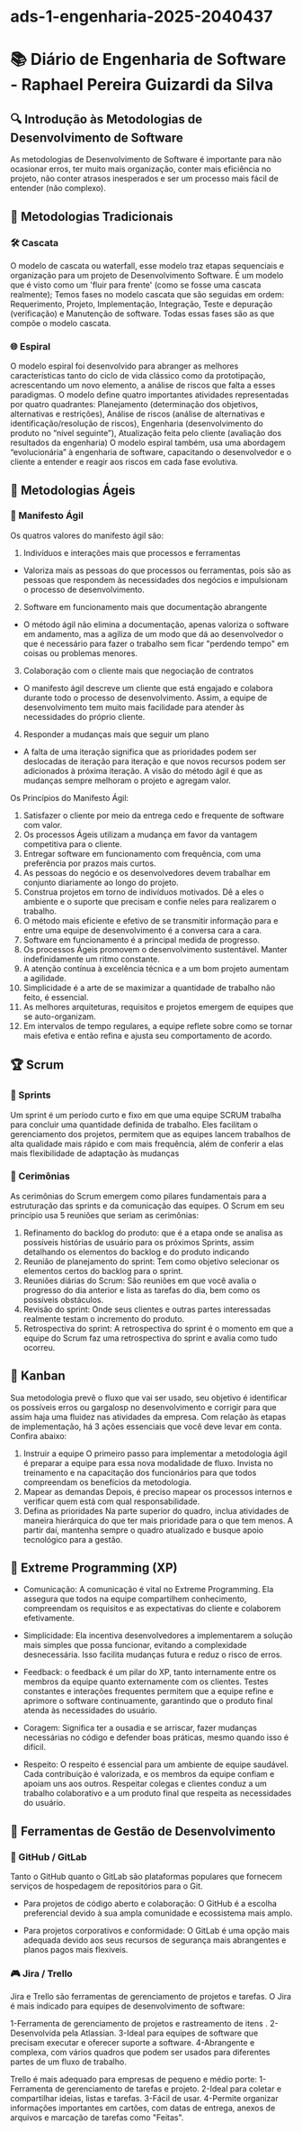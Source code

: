 # ads-1-engenharia-2025-2040437

# 📚 Diário de Engenharia de Software - Raphael Pereira Guizardi da Silva

## 🔍 Introdução às Metodologias de Desenvolvimento de Software  
As metodologias de Desenvolvimento de Software é importante para não ocasionar erros, ter muito mais organização, conter mais eficiência no projeto, não conter atrasos inesperados e ser um processo mais fácil de entender (não complexo).

## 📖 Metodologias Tradicionais  
### 🛠️ Cascata  
O modelo de cascata ou waterfall, esse modelo traz etapas sequenciais e organização para um projeto de Desenvolvimento Software.
É um modelo que é visto como um 'fluir para frente' (como se fosse uma cascata realmente); Temos fases no modelo cascata que são seguidas em ordem: Requerimento, Projeto, Implementação, Integração, Teste e depuração (verificação) e Manutenção de software.
Todas essas fases são as que compõe o modelo cascata.

### 🌐 Espiral  
O modelo espiral foi desenvolvido para abranger as melhores características tanto do ciclo de vida clássico como da prototipação, acrescentando um novo elemento, a análise de riscos que falta a esses paradigmas.
O modelo define quatro importantes atividades representadas por quatro quadrantes: Planejamento (determinação dos objetivos, alternativas e restrições), Análise de riscos (análise de alternativas e identificação/resolução de riscos), Engenharia (desenvolvimento do produto no “nível seguinte”), Atualização feita pelo cliente (avaliação dos resultados da engenharia)
O modelo espiral também, usa uma abordagem “evolucionária” à engenharia de software, capacitando o desenvolvedor e o cliente a entender e reagir aos riscos em cada fase evolutiva.

## 💪 Metodologias Ágeis  
### 📖 Manifesto Ágil  
Os quatros valores do manifesto ágil são:
1. Indivíduos e interações mais que processos e ferramentas
- Valoriza mais as pessoas do que processos ou ferramentas, pois são as pessoas que respondem às necessidades dos negócios e impulsionam o processo de desenvolvimento.

2. Software em funcionamento mais que documentação abrangente
- O método ágil não elimina a documentação, apenas valoriza o software em andamento, mas a agiliza de um modo que dá ao desenvolvedor o que é necessário para fazer o trabalho sem ficar "perdendo tempo" em coisas ou problemas menores.

3. Colaboração com o cliente mais que negociação de contratos
- O manifesto ágil descreve um cliente que está engajado e colabora durante todo o processo de desenvolvimento. Assim, a equipe de desenvolvimento tem muito mais facilidade para atender às necessidades do próprio cliente.

4. Responder a mudanças mais que seguir um plano
- A falta de uma iteração significa que as prioridades podem ser deslocadas de iteração para iteração e que novos recursos podem ser adicionados à próxima iteração. A visão do método ágil é que as mudanças sempre melhoram o projeto e agregam valor.

Os Princípios do Manifesto Ágil:
1. Satisfazer o cliente por meio da entrega cedo e frequente de software com valor.
2. Os processos Ágeis utilizam a mudança em favor da vantagem competitiva para o cliente.
3. Entregar software em funcionamento com frequência, com uma preferência por prazos mais curtos.
4. As pessoas do negócio e os desenvolvedores devem trabalhar em conjunto diariamente ao longo do projeto.
5. Construa projetos em torno de indivíduos motivados. Dê a eles o ambiente e o suporte que precisam e confie neles para realizarem o trabalho.
6. O método mais eficiente e efetivo de se transmitir informação para e entre uma equipe de desenvolvimento é a conversa cara a cara.
7. Software em funcionamento é a principal medida de progresso.
8. Os processos Ágeis promovem o desenvolvimento sustentável. Manter indefinidamente um ritmo constante.
9. A atenção contínua à excelência técnica e a um bom projeto aumentam a agilidade.
10. Simplicidade é a arte de se maximizar a quantidade de trabalho não feito, é essencial.
11. As melhores arquiteturas, requisitos e projetos emergem de equipes que se auto-organizam.
12. Em intervalos de tempo regulares, a equipe reflete sobre como se tornar mais efetiva e então refina e ajusta seu comportamento de acordo.

## 🏆 Scrum  
### 📅 Sprints  
Um sprint é um período curto e fixo em que uma equipe SCRUM trabalha para concluir uma quantidade definida de trabalho. 
Eles facilitam o gerenciamento dos projetos, permitem que as equipes lancem trabalhos de alta qualidade mais rápido e com mais frequência, além de conferir a elas mais flexibilidade de adaptação às mudanças

### 💬 Cerimônias  
As cerimônias do Scrum emergem como pilares fundamentais para a estruturação das sprints e da comunicação das equipes. O Scrum em seu princípio usa 5 reuniões que seriam as cerimônias:

1. Refinamento do backlog do produto: que é a etapa onde se analisa as possíveis histórias de usuário para os próximos Sprints, assim detalhando os elementos do backlog e do produto indicando
2. Reunião de planejamento do sprint: Tem como objetivo selecionar os elementos certos do backlog para o sprint.
3. Reuniões diárias do Scrum: São reuniões em que você avalia o progresso do dia anterior e lista as tarefas do dia, bem como os possíveis obstáculos.
4. Revisão do sprint: Onde seus clientes e outras partes interessadas realmente testam o incremento do produto.
5. Retrospectiva do sprint: A retrospectiva do sprint é o momento em que a equipe do Scrum faz uma retrospectiva do sprint e avalia como tudo ocorreu.

## 🎯 Kanban  
Sua metodologia prevê o fluxo que vai ser usado, seu objetivo é identificar os possíveis erros ou gargalosp no desenvolvimento e corrigir para que assim haja uma fluidez nas atividades da empresa.
Com relação às etapas de implementação, há 3 ações essenciais que você deve levar em conta. Confira abaixo:
1. Instruir a equipe O primeiro passo para implementar a metodologia ágil é preparar a equipe para essa nova modalidade de fluxo.
Invista no treinamento e na capacitação dos funcionários para que todos compreendam os benefícios da metodologia.
2. Mapear as demandas Depois, é preciso mapear os processos internos e verificar quem está com qual responsabilidade.
3. Defina as prioridades Na parte superior do quadro, inclua atividades de maneira hierárquica do que ter mais prioridade para o que tem menos. A partir daí, mantenha sempre o quadro atualizado e busque apoio tecnológico para a gestão.

## 🚀 Extreme Programming (XP)  
- Comunicação: A comunicação é vital no Extreme Programming. Ela assegura que todos na equipe compartilhem conhecimento, compreendam os requisitos e as expectativas do cliente e colaborem efetivamente.

- Simplicidade: Ela incentiva desenvolvedores a implementarem a solução mais simples que possa funcionar, evitando a complexidade desnecessária. Isso facilita mudanças futura e reduz o risco de erros.

- Feedback: o feedback é um pilar do XP, tanto internamente entre os membros da equipe quanto externamente com os clientes. Testes constantes e interações frequentes permitem que a equipe refine e aprimore o software continuamente, garantindo que o produto final atenda às necessidades do usuário.

- Coragem: Significa ter a ousadia e se arriscar, fazer mudanças necessárias no código e defender boas práticas, mesmo quando isso é difícil.

- Respeito: O respeito é essencial para um ambiente de equipe saudável. Cada contribuição é valorizada, e os membros da equipe confiam e apoiam uns aos outros. Respeitar colegas e clientes conduz a um trabalho colaborativo e a um produto final que respeita as necessidades do usuário.

## 🔧 Ferramentas de Gestão de Desenvolvimento  
### 💪 GitHub / GitLab  
Tanto o GitHub quanto o GitLab são plataformas populares que fornecem serviços de hospedagem de repositórios para o Git. 
- Para projetos de código aberto e colaboração: O GitHub é a escolha preferencial devido à sua ampla comunidade e ecossistema mais amplo.

- Para projetos corporativos e conformidade: O GitLab é uma opção mais adequada devido aos seus recursos de segurança mais abrangentes e planos pagos mais flexiveis.

### 🎮 Jira / Trello  
Jira e Trello são ferramentas de gerenciamento de projetos e tarefas. O Jira é mais indicado para equipes de desenvolvimento de software:

1-Ferramenta de gerenciamento de projetos e rastreamento de itens .
2-Desenvolvida pela Atlassian.
3-Ideal para equipes de software que precisam executar e oferecer suporte a software. 
4-Abrangente e complexa, com vários quadros que podem ser usados para diferentes partes de um fluxo de trabalho.

Trello é mais adequado para empresas de pequeno e médio porte: 
1-Ferramenta de gerenciamento de tarefas e projeto.
2-Ideal para coletar e compartilhar ideias, listas e tarefas. 
3-Fácil de usar. 
4-Permite organizar informações importantes em cartões, com datas de entrega, anexos de arquivos e marcação de tarefas como "Feitas".
